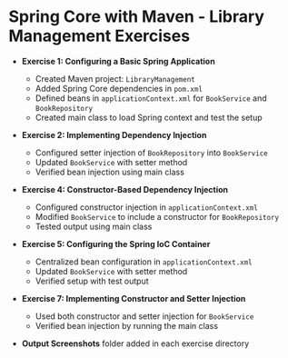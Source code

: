 # Spring Core with Maven - Library Management Exercises

- **Exercise 1: Configuring a Basic Spring Application**
  - Created Maven project: `LibraryManagement`
  - Added Spring Core dependencies in `pom.xml`
  - Defined beans in `applicationContext.xml` for `BookService` and `BookRepository`
  - Created main class to load Spring context and test the setup

- **Exercise 2: Implementing Dependency Injection**
  - Configured setter injection of `BookRepository` into `BookService`
  - Updated `BookService` with setter method
  - Verified bean injection using main class

- **Exercise 4: Constructor-Based Dependency Injection**
  - Configured constructor injection in `applicationContext.xml`
  - Modified `BookService` to include a constructor for `BookRepository`
  - Tested output using main class

- **Exercise 5: Configuring the Spring IoC Container**
  - Centralized bean configuration in `applicationContext.xml`
  - Updated `BookService` with setter method
  - Verified setup with test output

- **Exercise 7: Implementing Constructor and Setter Injection**
  - Used both constructor and setter injection for `BookService`
  - Verified bean injection by running the main class



- **Output Screenshots** folder added in each exercise directory
